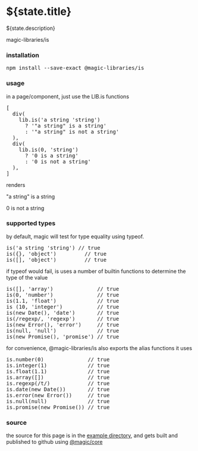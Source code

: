 # ${state.title}

${state.description}

<GitBadges>magic-libraries/is</GitBadges>

<h3 id='installation'>installation</h3>

<Pre>npm install --save-exact @magic-libraries/is</Pre>

<h3 id='usage'>usage</h3>

in a page/component, just use the LIB.is functions

<Pre>
[
  div(
    lib.is('a string 'string')
      ? '"a string" is a string'
      : '"a string" is not a string'
  ),
  div(
    lib.is(0, 'string')
      ? '0 is a string'
      : '0 is not a string'
  ),
]
</Pre>

renders

"a string" is a string

0 is not a string


<h3 id='types'>supported types</h3>

by default, magic will test for type equality using typeof.

<Pre>
is('a string 'string') // true
is({}, 'object')         // true
is([], 'object')         // true
</Pre>

if typeof would fail, is uses a number of builtin functions to determine the type of the value

<Pre>
is([], 'array')              // true
is(0, 'number')              // true
is(1.1, 'float')             // true
is (10, 'integer')           // true
is(new Date(), 'date')       // true
is(/regexp/, 'regexp')       // true
is(new Error(), 'error')     // true
is(null, 'null')             // true
is(new Promise(), 'promise') // true
</Pre>

for convenience, @magic-libraries/is also exports the alias functions it uses

<Pre>
is.number(0)              // true
is.integer(1)             // true
is.float(1.1)             // true
is.array([])              // true
is.regexp(/t/)            // true
is.date(new Date())       // true
is.error(new Error())     // true
is.null(null)             // true
is.promise(new Promise()) // true
</Pre>

<h3 id='source'>source</h3>

the source for this page is in the
[example directory](https://github.com/magic-libraries/is/tree/master/example),
and gets built and published to github using
[@magic/core](https://github.com/magic/core)


